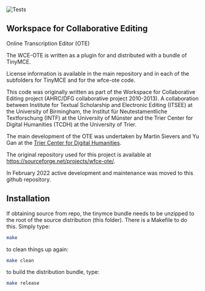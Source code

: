 ![Tests](https://github.com/itsee-birmingham/wfce-ote/actions/workflows/ci-jest-tests.yml/badge.svg)


Workspace for Collaborative Editing
-----------------------------------
Online Transcription Editor (OTE)

The WCE-OTE is written as a plugin for and distributed with a bundle of TinyMCE.

License information is available in the main repository and in each of the subfolders for TinyMCE and for the wfce-ote code.

This code was originally written as part of the Workspace for Collaborative Editing project (AHRC/DFG collaborative project 2010-2013). A collaboration between Institute for Textual Scholarship and Electronic Editing (ITSEE) at the University of Birmingham, the Institut für Neutestamentliche Textforschung (INTF) at the University of Münster and the Trier Center for Digital Humanities (TCDH) at the University of Trier.

The main development of the OTE was undertaken by Martin Sievers and Yu Gan at the [Trier Center for Digital Humanities](https://www.tcdh.uni-trier.de).

The original repository used for this project is available at https://sourceforge.net/projects/wfce-ote/.

In February 2022 active development and maintenance was moved to this github repository.


Installation
------------

If obtaining source from repo, the tinymce bundle needs to be unzipped
to the root of the source distribution (this folder).  There is a Makefile to do this.
Simply type:

```bash
make
```

to clean things up again:

```bash
make clean
```

to build the distribution bundle, type:

```bash
make release
```
